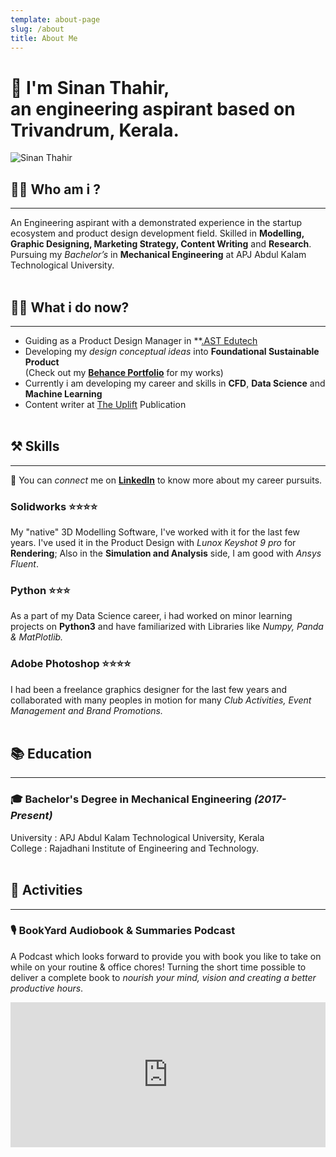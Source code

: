 ```yaml
---
template: about-page
slug: /about
title: About Me
---
```

<!--StartFragment-->

# 👋 I'm Sinan Thahir,<br>an engineering aspirant based on Trivandrum, Kerala.

<!--EndFragment-->

![Sinan Thahir](/assets/lrm_export_178281118882718_20190723_180739794.jpeg "Me, Myself!")

<!--StartFragment-->

## 🙋‍♂️ Who am i ?

- - -

<!--EndFragment--><!--StartFragment-->

An Engineering aspirant with a demonstrated experience in the startup ecosystem and product design development field. Skilled in **Modelling, Graphic Designing, Marketing Strategy, Content Writing** and **Research**. Pursuing my *Bachelor’s* in **Mechanical Engineering** at APJ Abdul Kalam Technological University.
<br><br>

## 👨‍💻 What i do now?

- - -

* Guiding as a Product Design Manager in \*\*[.AST Edutech](https://dotast.in/)
* Developing my *design conceptual ideas* into **Foundational Sustainable Product**
  <br>(Check out my **[Behance Portfolio](https://www.behance.net/sinanthahir)** for my works)
* Currently i am developing my career and skills in **CFD**, **Data Science** and **Machine Learning**
* Content writer at [The Uplift](https://medium.com/theuplift) Publication
  <br><br>

## ⚒️ Skills

- - -

📌 You can *connect* me on **[LinkedIn](https://www.linkedin.com/in/sinanthahir/)** to know more about my career pursuits.

### Solidworks ⭐️⭐️⭐️⭐️

My "native" 3D Modelling Software, I've worked with it for the last few years. I've used it in the Product Design with *Lunox Keyshot 9 pro* for **Rendering**; Also in the **Simulation and Analysis** side, I am good with *Ansys Fluent*.

### Python ⭐️⭐️⭐️

As a part of my Data Science career, i had worked on minor learning projects on **Python3** and have familiarized with Libraries like *Numpy, Panda & MatPlotlib.*

### Adobe Photoshop ⭐️⭐️⭐️⭐️

I had been a freelance graphics designer for the last few years and collaborated with many peoples in motion for many *Club Activities, Event Management and Brand Promotions.*
<br><br>
## 📚 Education
----
### 🎓 Bachelor's Degree in Mechanical Engineering *(2017-Present)*
University : APJ Abdul Kalam Technological University, Kerala<br>
College : Rajadhani Institute of Engineering and Technology.
<br><br>
## 🧩 Activities
---
### 🎙️ BookYard Audiobook & Summaries Podcast
A Podcast which looks forward to provide you with book you like to take on while on your routine & office chores! Turning the short time possible to deliver a complete book to *nourish your mind, vision and creating a better productive hours*.
<iframe src="https://open.spotify.com/embed-podcast/show/0vGto6qZ2e6NqH18vBnuoh" width="100%" height="232" frameborder="0" allowtransparency="true" allow="encrypted-media"></iframe>



